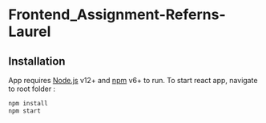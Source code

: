﻿# Frontend_Assignment-Referns-Laurel

## Installation

App requires [Node.js](https://nodejs.org/) v12+ and [npm](https://www.npmjs.com/) v6+ to run.
To start react app, navigate to root folder :

```sh
npm install
npm start
```
